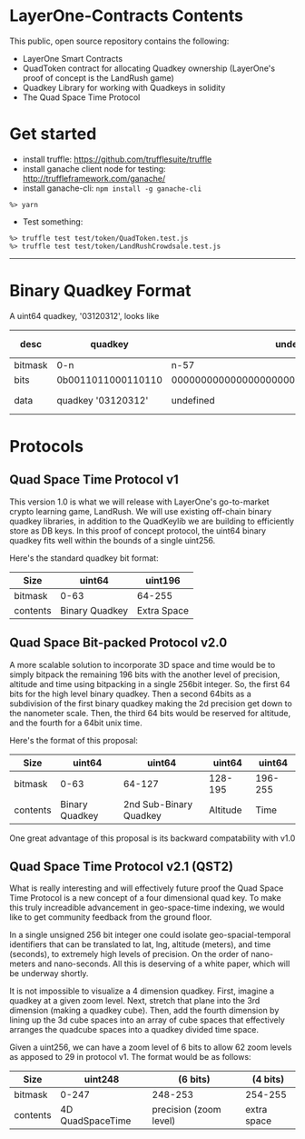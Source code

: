 # LayerOne-Contracts Contents
This public, open source repository contains the following:
* LayerOne Smart Contracts
* QuadToken contract for allocating Quadkey ownership (LayerOne's proof of concept is the LandRush game)
* Quadkey Library for working with Quadkeys in solidity
* The Quad Space Time Protocol


# Get started
* install truffle: https://github.com/trufflesuite/truffle
* install ganache client node for testing: http://truffleframework.com/ganache/
* install ganache-cli: `npm install -g ganache-cli`
```
%> yarn
```
* Test something:
```
%> truffle test test/token/QuadToken.test.js
%> truffle test test/token/LandRushCrowdsale.test.js
```
---

# Binary Quadkey Format

A uint64 quadkey, '03120312', looks like 

desc| quadkey | undefined | zoom level
--- | --- | --- | --- 
bitmask | 0-n | n-57 | 58-63
bits | 0b0011011000110110 | 0000000000000000000000000000000000000000000 | 01000
data | quadkey '03120312' | undefined | zoom level 8


# Protocols

## Quad Space Time Protocol v1
This version 1.0 is what we will release with LayerOne's go-to-market crypto learning game, LandRush. We will use existing off-chain binary quadkey libraries, in addition to the QuadKeylib we are building to efficiently store as DB keys.  In this proof of concept protocol, the uint64 binary quadkey fits well within the bounds of a single uint256.

Here's the standard quadkey bit format:

Size | uint64 | uint196
--- | --- | ---
bitmask | 0-63 | 64-255
contents | Binary Quadkey | Extra Space

## Quad Space Bit-packed Protocol v2.0
A more scalable solution to incorporate 3D space and time would be to simply bitpack the remaining 196 bits with the another level of precision, altitude and time using bitpacking in a single 256bit integer.  So, the first 64 bits for the high level binary quadkey.  Then a second 64bits as a subdivision of the first binary quadkey making the 2d precision get down to the nanometer scale.  Then, the third 64 bits would be reserved for altitude, and the fourth for a 64bit unix time.

Here's the format of this proposal:

Size | uint64 | uint64 | uint64 | uint64
--- | --- | --- | --- | ---
bitmask | 0-63 | 64-127 | 128-195 | 196-255
contents | Binary Quadkey | 2nd Sub-Binary Quadkey | Altitude | Time

One great advantage of this proposal is its backward compatability with v1.0


## Quad Space Time Protocol v2.1 (QST2)
What is really interesting and will effectively future proof the Quad Space Time Protocol is a new concept of a four dimensional quad key.  To make this truly increadible advancement in geo-space-time indexing, we would like to get community feedback from the ground floor.

In a single unsigned 256 bit integer one could isolate geo-spacial-temporal identifiers that can be translated to lat, lng, altitude (meters), and time (seconds), to extremely high levels of precision.  On the order of nano-meters and nano-seconds. All this is deserving of a white paper, which will be underway shortly.

It is not impossible to visualize a 4 dimension quadkey. First, imagine a quadkey at a given zoom level.  Next, stretch that plane into the 3rd dimension (making a quadkey cube).  Then, add the fourth dimension by lining up the 3d cube spaces into an array of cube spaces that effectively arranges the quadcube spaces into a quadkey divided time space.

Given a uint256, we can have a zoom level of 6 bits to allow 62 zoom levels as apposed to 29 in protocol v1.  The format would be as follows:

Size | uint248 | (6 bits) | (4 bits)
--- | --- | --- | ---
bitmask | 0-247 | 248-253 | 254-255
contents | 4D QuadSpaceTime | precision (zoom level) | extra space









